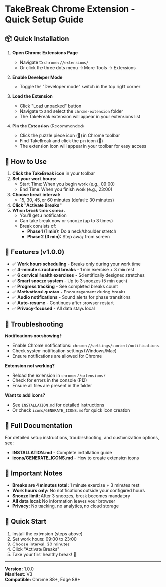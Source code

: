 # TakeBreak Chrome Extension - Quick Setup Guide

## 📦 Quick Installation

1. **Open Chrome Extensions Page**
   - Navigate to `chrome://extensions/`
   - Or click the three dots menu → More Tools → Extensions

2. **Enable Developer Mode**
   - Toggle the "Developer mode" switch in the top right corner

3. **Load the Extension**
   - Click "Load unpacked" button
   - Navigate to and select the `chrome-extension` folder
   - The TakeBreak extension will appear in your extensions list

4. **Pin the Extension** (Recommended)
   - Click the puzzle piece icon (🧩) in Chrome toolbar
   - Find TakeBreak and click the pin icon (📌)
   - The extension icon will appear in your toolbar for easy access

## 🎯 How to Use

1. **Click the TakeBreak icon** in your toolbar
2. **Set your work hours:**
   - Start Time: When you begin work (e.g., 09:00)
   - End Time: When you finish work (e.g., 23:00)
3. **Choose break interval:**
   - 15, 30, 45, or 60 minutes (default: 30 minutes)
4. **Click "Activate Breaks"**
5. **When break time comes:**
   - You'll get a notification
   - Can take break now or snooze (up to 3 times)
   - Break consists of:
     - **Phase 1 (1 min):** Do a neck/shoulder stretch
     - **Phase 2 (3 min):** Step away from screen

## 🔧 Features (v1.0.0)

- ✅ **Work hours scheduling** - Breaks only during your work time
- ✅ **4-minute structured breaks** - 1 min exercise + 3 min rest
- ✅ **6 cervical health exercises** - Scientifically designed stretches
- ✅ **Smart snooze system** - Up to 3 snoozes (5 min each)
- ✅ **Progress tracking** - See completed breaks count
- ✅ **Motivational quotes** - Encouragement during breaks
- ✅ **Audio notifications** - Sound alerts for phase transitions
- ✅ **Auto-resume** - Continues after browser restart
- ✅ **Privacy-focused** - All data stays local

## 🐛 Troubleshooting

**Notifications not showing?**
- Enable Chrome notifications: `chrome://settings/content/notifications`
- Check system notification settings (Windows/Mac)
- Ensure notifications are allowed for Chrome

**Extension not working?**
- Reload the extension in `chrome://extensions/`
- Check for errors in the console (F12)
- Ensure all files are present in the folder

**Want to add icons?**
- See `INSTALLATION.md` for detailed instructions
- Or check `icons/GENERATE_ICONS.md` for quick icon creation

## 📖 Full Documentation

For detailed setup instructions, troubleshooting, and customization options, see:
- **INSTALLATION.md** - Complete installation guide
- **icons/GENERATE_ICONS.md** - How to create extension icons

## 📝 Important Notes

- **Breaks are 4 minutes total:** 1 minute exercise + 3 minutes rest
- **Work hours only:** No notifications outside your configured hours
- **Snooze limit:** After 3 snoozes, break becomes mandatory
- **All data local:** No information leaves your browser
- **Privacy:** No tracking, no analytics, no cloud storage

## 🎉 Quick Start

1. Install the extension (steps above)
2. Set work hours: 09:00 to 23:00
3. Choose interval: 30 minutes
4. Click "Activate Breaks"
5. Take your first healthy break! 🧘

---

**Version:** 1.0.0  
**Manifest:** V3  
**Compatible:** Chrome 88+, Edge 88+

